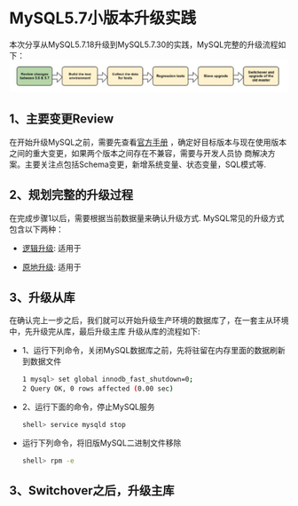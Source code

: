 # MySQL5.7小版本升级实践 
本次分享从MySQL5.7.18升级到MySQL5.7.30的实践，MySQL完整的升级流程如下：
![mysql升级流程](../../../img/mysql_basic_upgrade.jpg)

## 1、主要变更Review
在开始升级MySQL之前，需要先查看[官方手册](https://dev.mysql.com/doc/refman/5.7/en/mysql-nutshell.html)
，确定好目标版本与现在使用版本之间的重大变更，如果两个版本之间存在不兼容，需要与开发人员协
商解决方案。主要关注点包括Schema变更，新增系统变量、状态变量，SQL模式等.
 
## 2、规划完整的升级过程
在完成步骤1以后，需要根据当前数据量来确认升级方式. MySQL常见的升级方式包含以下两种：

-  [逻辑升级](https://dev.mysql.com/doc/refman/5.7/en/upgrade-binary-package.html#upgrade-procedure-logical):
适用于

- [原地升级](https://dev.mysql.com/doc/refman/5.7/en/upgrade-binary-package.html#upgrade-procedure-inplace):
适用于
  

## 3、升级从库
在确认完上一步之后，我们就可以开始升级生产环境的数据库了，在一套主从环境中，先升级完从库，最后升级主库
升级从库的流程如下:

- 1、运行下列命令，关闭MySQL数据库之前，先将驻留在内存里面的数据刷新到数据文件
  ```bash
  1 mysql> set global innodb_fast_shutdown=0;
  2 Query OK, 0 rows affected (0.00 sec)
  ```

- 2、运行下面的命令，停止MySQL服务
  ```bash
  shell> service mysqld stop
  ```
  
- 运行下列命令，将旧版MySQL二进制文件移除
  ```bash
  shell> rpm -e 
  ```


## 3、Switchover之后，升级主库